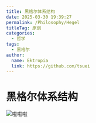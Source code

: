 ```yaml
---
title: 黑格尔体系结构
date: 2025-03-30 19:39:27
permalink: /Philosophy/Hegel
titleTag: 原创
categories:
  - 哲学
tags: 
  - 黑格尔
author: 
  name: Ektropia
  link: https://github.com/tsuei
---
```


# 黑格尔体系结构
![啦啦啦](/img/hegel.jpg "字写得丑你别管")